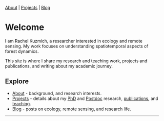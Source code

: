 [About](./about)  |  [Projects](./projects)  |  [Blog](./blog)

# Welcome

I am Rachel Kuzmich, a researcher interested in ecology and remote sensing. My work focuses on understanding spatiotemporal aspects of forest dynamics.

This site is where I share my research and teaching work, projects and publications, and writing about my academic journey.

## Explore
- [About](./about) - background, and research interests.  
- [Projects](./projects) - details about my [PhD](./projects/phd) and [Postdoc](./projects/postdoc) research, [publications](./projects/publications), and [teaching](./projects/teaching).  
- [Blog](./blog) - posts on ecology, remote sensing, and research life.  

---
